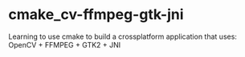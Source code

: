 cmake_cv-ffmpeg-gtk-jni
=======================

Learning to use cmake to build a crossplatform application that uses: OpenCV + FFMPEG + GTK2 + JNI

